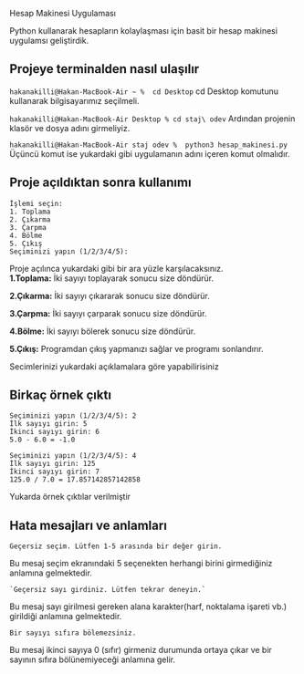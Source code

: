  Hesap Makinesi Uygulaması


Python kullanarak hesapların kolaylaşması için basit bir hesap makinesi uygulamsı geliştirdik.




## Projeye terminalden nasıl ulaşılır
`hakanakilli@Hakan-MacBook-Air ~ %  cd Desktop`
  cd Desktop komutunu kullanarak bilgisayarımız seçilmeli.

`hakanakilli@Hakan-MacBook-Air Desktop % cd staj\ odev`
  Ardından projenin klasör ve dosya adını girmeliyiz.

`hakanakilli@Hakan-MacBook-Air staj odev %  python3 hesap_makinesi.py`
  Üçüncü komut ise yukardaki gibi uygulamanın adını içeren komut olmalıdır.
  
## Proje açıldıktan sonra kullanımı
	İşlemi seçin:
	1. Toplama
	2. Çıkarma
	3. Çarpma
	4. Bölme
	5. Çıkış
	Seçiminizi yapın (1/2/3/4/5): 
Proje açılınca yukardaki gibi bir ara yüzle karşılacaksınız.			
**1.Toplama:** İki sayıyı toplayarak sonucu size döndürür.

**2.Çıkarma:** İki sayıyı çıkararak sonucu size döndürür.

**3.Çarpma:** İki sayıyı çarparak sonucu size döndürür.

**4.Bölme:** İki sayıyı bölerek sonucu size döndürür.

**5.Çıkış:** Programdan çıkış yapmanızı sağlar ve programı sonlandırır.

Secimlerinizi yukardaki açıklamalara göre yapabilirisiniz 

## Birkaç örnek çıktı
	Seçiminizi yapın (1/2/3/4/5): 2		
	İlk sayıyı girin: 5
	İkinci sayıyı girin: 6
	5.0 - 6.0 = -1.0
	
	Seçiminizi yapın (1/2/3/4/5): 4
	İlk sayıyı girin: 125
	İkinci sayıyı girin: 7
	125.0 / 7.0 = 17.857142857142858

Yukarda örnek çıktılar verilmiştir

## Hata mesajları ve anlamları
	Geçersiz seçim. Lütfen 1-5 arasında bir değer girin.
Bu mesaj seçim ekranındaki 5 seçenekten herhangi birini girmediğiniz anlamına gelmektedir.


	`Geçersiz sayı girdiniz. Lütfen tekrar deneyin.`
Bu mesaj sayı girilmesi gereken alana karakter(harf, noktalama işareti vb.) girildiği anlamına gelmektedir.

`Bir sayıyı sıfıra bölemezsiniz.`

Bu mesaj ikinci sayıya 0 (sıfır) girmeniz durumunda  ortaya çıkar ve bir sayının sıfıra bölünemiyeceği anlamına gelir.
